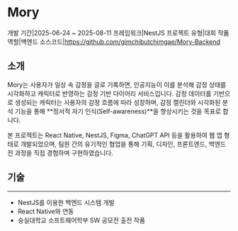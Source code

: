 # Mory
<desc>개발 기간|2025-06-24 ~ 2025-08-11</desc>
<desc>프레임워크|NestJS</desc>
<desc>프로젝트 유형|대회 작품</desc>
<desc>역할|백엔드</desc>
<desc>소스코드|<a>https://github.com/gimchibutchimgae/Mory-Backend</a></desc>
## 소개
Mory는 사용자가 일상 속 감정을 글로 기록하면, 인공지능이 이를 분석해 감정 상태를 시각화하고 캐릭터로 반영하는 감정 기반 다이어리 서비스입니다. 감정 데이터를 기반으로 생성되는 캐릭터는 사용자의 감정 흐름에 따라 성장하며, 감정 캘린더와 시각화된 분석 기능을 통해 **정서적 자기 인식(Self-awareness)**을 향상시키는 것을 목표로 합니다.

본 프로젝트는 React Native, NestJS, Figma, ChatGPT API 등을 활용하여 웹 앱 형태로 개발되었으며, 팀원 간의 유기적인 협업을 통해 기획, 디자인, 프론트엔드, 백엔드 전 과정을 직접 경험하며 구현하였습니다.
## 기술
---
- NestJS를 이용한 백엔드 시스템 개발
- React Native와 연동
- 숭실대학교 소프트웨어학부 SW 공모전 출전 작품
